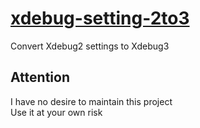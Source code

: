# [xdebug-setting-2to3](https://schrosis.github.io/xdebug-setting-2to3/)

Convert Xdebug2 settings to Xdebug3

## Attention

I have no desire to maintain this project  
Use it at your own risk

